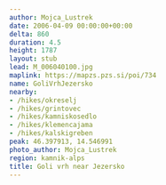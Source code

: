 ```yaml
---
author: Mojca_Lustrek
date: 2006-04-09 00:00:00+00:00
delta: 860
duration: 4.5
height: 1787
layout: stub
lead: M_006040100.jpg
maplink: https://mapzs.pzs.si/poi/734
name: GoliVrhJezersko
nearby:
- /hikes/okreselj
- /hikes/grintovec
- /hikes/kamniskosedlo
- /hikes/klemencajama
- /hikes/kalskigreben
peak: 46.397913, 14.546991
photo_author: Mojca_Lustrek
region: kamnik-alps
title: Goli vrh near Jezersko
---
```

